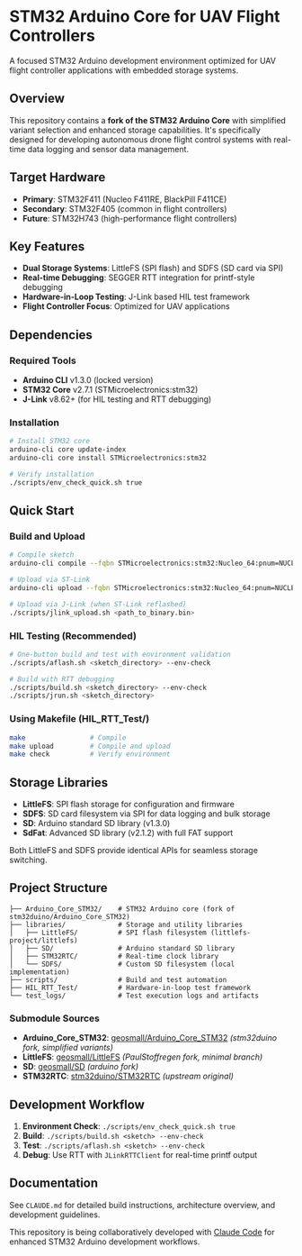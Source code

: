 # STM32 Arduino Core for UAV Flight Controllers

A focused STM32 Arduino development environment optimized for UAV flight controller applications with embedded storage systems.

## Overview

This repository contains a **fork of the STM32 Arduino Core** with simplified variant selection and enhanced storage capabilities. It's specifically designed for developing autonomous drone flight control systems with real-time data logging and sensor data management.

## Target Hardware

- **Primary**: STM32F411 (Nucleo F411RE, BlackPill F411CE)
- **Secondary**: STM32F405 (common in flight controllers)
- **Future**: STM32H743 (high-performance flight controllers)

## Key Features

- **Dual Storage Systems**: LittleFS (SPI flash) and SDFS (SD card via SPI)
- **Real-time Debugging**: SEGGER RTT integration for printf-style debugging
- **Hardware-in-Loop Testing**: J-Link based HIL test framework
- **Flight Controller Focus**: Optimized for UAV applications

## Dependencies

### Required Tools
- **Arduino CLI** v1.3.0 (locked version)
- **STM32 Core** v2.7.1 (STMicroelectronics:stm32)
- **J-Link** v8.62+ (for HIL testing and RTT debugging)

### Installation
```bash
# Install STM32 core
arduino-cli core update-index
arduino-cli core install STMicroelectronics:stm32

# Verify installation
./scripts/env_check_quick.sh true
```

## Quick Start

### Build and Upload
```bash
# Compile sketch
arduino-cli compile --fqbn STMicroelectronics:stm32:Nucleo_64:pnum=NUCLEO_F411RE <sketch_directory>

# Upload via ST-Link
arduino-cli upload --fqbn STMicroelectronics:stm32:Nucleo_64:pnum=NUCLEO_F411RE <sketch_directory>

# Upload via J-Link (when ST-Link reflashed)
./scripts/jlink_upload.sh <path_to_binary.bin>
```

### HIL Testing (Recommended)
```bash
# One-button build and test with environment validation
./scripts/aflash.sh <sketch_directory> --env-check

# Build with RTT debugging
./scripts/build.sh <sketch_directory> --env-check
./scripts/jrun.sh <sketch_directory>
```

### Using Makefile (HIL_RTT_Test/)
```bash
make                # Compile
make upload         # Compile and upload
make check          # Verify environment
```

## Storage Libraries

- **LittleFS**: SPI flash storage for configuration and firmware
- **SDFS**: SD card filesystem via SPI for data logging and bulk storage  
- **SD**: Arduino standard SD library (v1.3.0)
- **SdFat**: Advanced SD library (v2.1.2) with full FAT support

Both LittleFS and SDFS provide identical APIs for seamless storage switching.

## Project Structure

```
├── Arduino_Core_STM32/    # STM32 Arduino core (fork of stm32duino/Arduino_Core_STM32)
├── libraries/             # Storage and utility libraries
│   ├── LittleFS/          # SPI flash filesystem (littlefs-project/littlefs)
│   ├── SD/                # Arduino standard SD library
│   ├── STM32RTC/          # Real-time clock library
│   └── SDFS/              # Custom SD filesystem (local implementation)
├── scripts/               # Build and test automation
├── HIL_RTT_Test/          # Hardware-in-loop test framework
└── test_logs/             # Test execution logs and artifacts
```

### Submodule Sources
- **Arduino_Core_STM32**: [geosmall/Arduino_Core_STM32](https://github.com/geosmall/Arduino_Core_STM32) *(stm32duino fork, simplified variants)*
- **LittleFS**: [geosmall/LittleFS](https://github.com/geosmall/LittleFS) *(PaulStoffregen fork, minimal branch)*
- **SD**: [geosmall/SD](https://github.com/geosmall/SD) *(arduino fork)*
- **STM32RTC**: [stm32duino/STM32RTC](https://github.com/stm32duino/STM32RTC) *(upstream original)*

## Development Workflow

1. **Environment Check**: `./scripts/env_check_quick.sh true`
2. **Build**: `./scripts/build.sh <sketch> --env-check`
3. **Test**: `./scripts/aflash.sh <sketch> --env-check`
4. **Debug**: Use RTT with `JLinkRTTClient` for real-time printf output

## Documentation

See `CLAUDE.md` for detailed build instructions, architecture overview, and development guidelines.

This repository is being collaboratively developed with [Claude Code](https://claude.ai/code) for enhanced STM32 Arduino development workflows.